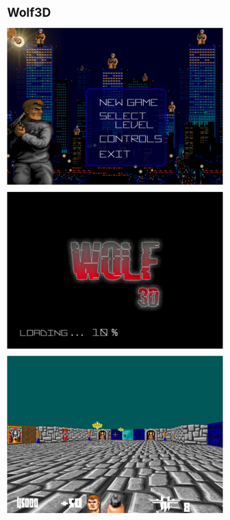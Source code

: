 # Wolf3D

![file](https://github.com/mhedeon/Wolf3D/blob/master/resource/img/menu/menu-1.jpg)

![file](https://github.com/mhedeon/Wolf3D/blob/master/resource/img/loading/L10.jpg)

![file](https://github.com/mhedeon/Wolf3D/blob/master/screenshots/screenshot1.jpg)
